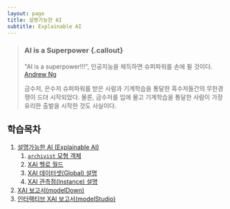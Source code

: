 ```yaml
---
layout: page
title: 설명가능한 AI
subtitle: Explainable AI
---
```


> ### AI is a Superpower {.callout}
>
> "AI is a superpower!!!", 인공지능을 체득하면 슈퍼파워를 손에 쥘 것이다. [Andrew Ng](https://twitter.com/andrewyng/status/728986380638916609)
>
> 금수저, 은수저 슈퍼파워를 받은 사람과 기계학습을 통달한 흑수저들간의 무한경쟁이 드뎌 시작되었다. 물론, 
> 금수저를 입에 물고 기계학습을 통달한 사람이 가장 유리한 출발을 시작한 것도 사실이다.

## 학습목차 

1. [설명가능한 AI (Explainable AI)](xai.html)
    1. [`archivist` 모형 객체](xai-archivist.html)
    1. [XAI 헬로 월드](xai-hello-world.html)
    1. [XAI 데이터셋(Global) 설명](xai-global-explanation.html)
    1. [XAI 관측점(Instance) 설명](xai-instance-explanation.html)
1. [XAI 보고서(modelDown)](xai-modeldown.html)
1. [인터랙티브 XAI 보고서(modelStudio)](xai-modelStudio.html)

